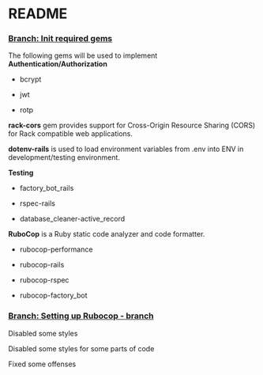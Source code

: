 # README

### [Branch: Init required gems](https://github.com/AlexeyAlexey/rails_examples/tree/feature/default-gems)


The following gems will be used to implement **Authentication/Authorization**

* bcrypt

* jwt

* rotp


**rack-cors** gem provides support for Cross-Origin Resource Sharing (CORS) for Rack compatible web applications.


**dotenv-rails** is used to load environment variables from .env into ENV in development/testing environment.


**Testing**

 * factory_bot_rails
 
 * rspec-rails

 * database_cleaner-active_record



**RuboCop** is a Ruby static code analyzer and code formatter.

  * rubocop-performance

  * rubocop-rails

  * rubocop-rspec

  * rubocop-factory_bot



### [Branch: Setting up Rubocop - branch](https://github.com/AlexeyAlexey/rails_examples/tree/feature/rubocop-settuping)


Disabled some styles

Disabled some styles for some parts of code

Fixed some offenses
